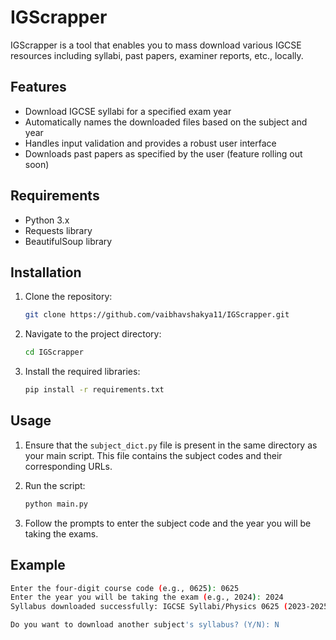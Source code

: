 # IGScrapper

IGScrapper is a tool that enables you to mass download various IGCSE resources including syllabi, past papers, examiner reports, etc., locally.

## Features

- Download IGCSE syllabi for a specified exam year
- Automatically names the downloaded files based on the subject and year
- Handles input validation and provides a robust user interface
- Downloads past papers as specified by the user (feature rolling out soon) 

## Requirements

- Python 3.x
- Requests library
- BeautifulSoup library

## Installation

1. Clone the repository:

    ```bash
    git clone https://github.com/vaibhavshakya11/IGScrapper.git
    ```

2. Navigate to the project directory:

    ```bash
    cd IGScrapper
    ```

3. Install the required libraries:

    ```bash
    pip install -r requirements.txt
    ```

## Usage

1. Ensure that the `subject_dict.py` file is present in the same directory as your main script. This file contains the subject codes and their corresponding URLs.

2. Run the script:

    ```bash
    python main.py
    ```

3. Follow the prompts to enter the subject code and the year you will be taking the exams.

## Example

```bash
Enter the four-digit course code (e.g., 0625): 0625
Enter the year you will be taking the exam (e.g., 2024): 2024
Syllabus downloaded successfully: IGCSE Syllabi/Physics 0625 (2023-2025) Syllabus.pdf

Do you want to download another subject's syllabus? (Y/N): N
